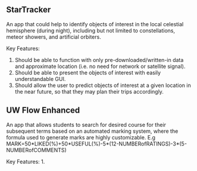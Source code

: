 ## StarTracker
An app that could help to identify objects of interest in the local celestial hemisphere (during night), including but not limited to constellations, meteor showers, and artificial orbiters.

Key Features:
1. Should be able to function with only pre-downloaded/written-in data and approximate location (i.e. no need for network or satellite signal).
2. Should be able to present the objects of interest with easily understandable GUI.
3. Should allow the user to predict objects of interest at a given location in the near future, so that they may plan their trips accordingly.

## UW Flow Enhanced
An app that allows students to search for desired course for their subsequent terms based on an automated marking system, where the formula used to generate marks are highly customizable.
E.g MARK=50\*LIKED(%)+50\*USEFUL(%)-5\*(12-NUMBERofRATINGS)-3\*(5-NUMBERofCOMMENTS)

Key Features:
1.
